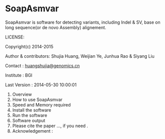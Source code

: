 SoapAsmvar
==========
SoapAsmvar is software for detecting variants, including Indel & SV, base on long sequence(or de novo Assembly) alignement.

LICENSE: 

Copyright(c) 2014-2015

Author & contributors: Shujia Huang, Weijian Ye, Junhua Rao & Siyang Liu

Contact              : huangshujia@genomics.cn

Institute            : BGI

Last Version         : 2014-05-30 10:00:01

1. Overview
2. How to use SoapAsmvar
3. Speed and Memory required
4. Install the software
5. Run the software
6. Software output 
7. Please cite the paper ..., if you need .
8. Acknowledgement :

